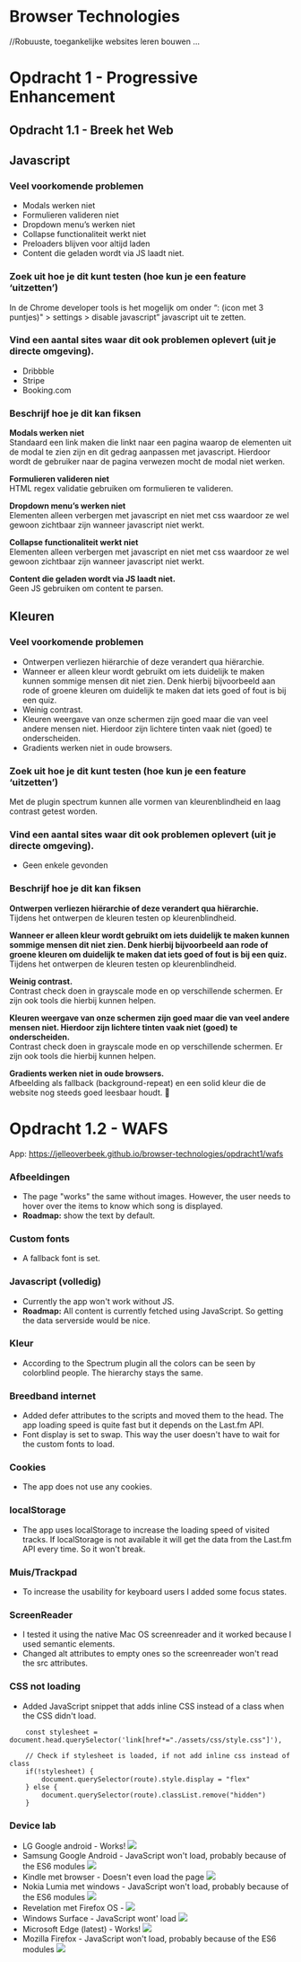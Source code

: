 # Browser Technologies
//Robuuste, toegankelijke websites leren bouwen … 

# Opdracht 1 - Progressive Enhancement

## Opdracht 1.1 - Breek het Web

## Javascript
### Veel voorkomende problemen
- Modals werken niet
- Formulieren valideren niet
- Dropdown menu’s werken niet
- Collapse functionaliteit werkt niet
- Preloaders blijven voor altijd laden
- Content die geladen wordt via JS laadt niet.

### Zoek uit hoe je dit kunt testen (hoe kun je een feature ‘uitzetten’)  
In de Chrome developer tools is het mogelijk om onder “: (icon met 3 puntjes)" > settings  > disable javascript” javascript uit te zetten.

### Vind een aantal sites waar dit ook problemen oplevert (uit je directe omgeving).
- Dribbble
- Stripe
- Booking.com 

### Beschrijf hoe je dit kan fiksen
**Modals werken niet**  
Standaard een link maken die linkt naar een pagina waarop de elementen uit de modal te zien zijn en dit gedrag aanpassen met javascript. Hierdoor wordt de gebruiker naar de pagina verwezen mocht de modal niet werken.

**Formulieren valideren niet**  
HTML regex validatie gebruiken om formulieren te valideren.

**Dropdown menu’s werken niet**  
Elementen alleen verbergen met javascript en niet met css waardoor ze wel gewoon zichtbaar zijn wanneer javascript niet werkt.

**Collapse functionaliteit werkt niet**  
Elementen alleen verbergen met javascript en niet met css waardoor ze wel gewoon zichtbaar zijn wanneer javascript niet werkt.

**Content die geladen wordt via JS laadt niet.**  
Geen JS gebruiken om content te parsen.

## Kleuren
### Veel voorkomende problemen
- Ontwerpen verliezen hiërarchie of deze verandert qua hiërarchie.
- Wanneer er alleen kleur wordt gebruikt om iets duidelijk te maken kunnen sommige mensen dit niet zien. Denk hierbij bijvoorbeeld aan rode of groene kleuren om duidelijk te maken dat iets goed of fout is bij een quiz.
- Weinig contrast.
- Kleuren weergave van onze schermen zijn goed maar die van veel andere mensen niet. Hierdoor zijn lichtere tinten vaak niet (goed) te onderscheiden.
- Gradients werken niet in oude browsers.

### Zoek uit hoe je dit kunt testen (hoe kun je een feature ‘uitzetten’)  
Met de plugin spectrum kunnen alle vormen van kleurenblindheid en laag contrast getest worden.

### Vind een aantal sites waar dit ook problemen oplevert (uit je directe omgeving).
- Geen enkele gevonden

### Beschrijf hoe je dit kan fiksen
**Ontwerpen verliezen hiërarchie of deze verandert qua hiërarchie.**  
Tijdens het ontwerpen de kleuren testen op kleurenblindheid.

**Wanneer er alleen kleur wordt gebruikt om iets duidelijk te maken kunnen sommige mensen dit niet zien. Denk hierbij bijvoorbeeld aan rode of groene kleuren om duidelijk te maken dat iets goed of fout is bij een quiz.**  
Tijdens het ontwerpen de kleuren testen op kleurenblindheid.

**Weinig contrast.**  
Contrast check doen in grayscale mode en op verschillende schermen. Er zijn ook tools die hierbij kunnen helpen.

**Kleuren weergave van onze schermen zijn goed maar die van veel andere mensen niet. Hierdoor zijn lichtere tinten vaak niet (goed) te onderscheiden.**  
Contrast check doen in grayscale mode en op verschillende schermen. Er zijn ook tools die hierbij kunnen helpen.

**Gradients werken niet in oude browsers.**  
Afbeelding als fallback (background-repeat) en een solid kleur die de website nog steeds goed leesbaar houdt.


# Opdracht 1.2 - WAFS

App: https://jelleoverbeek.github.io/browser-technologies/opdracht1/wafs

### Afbeeldingen
- The page "works" the same without images. However, the user needs to hover over the items to know which song is displayed.
- **Roadmap:** show the text by default. 

### Custom fonts
- A fallback font is set.

### Javascript (volledig)
- Currently the app won't work without JS.
- **Roadmap:** All content is currently fetched using JavaScript. So getting the data serverside would be nice. 

### Kleur
- According to the Spectrum plugin all the colors can be seen by colorblind people. The hierarchy stays the same.
 
### Breedband internet
- Added defer attributes to the scripts and moved them to the head. The app loading speed is quite fast but it depends on the Last.fm API.
- Font display is set to swap. This way the user doesn't have to wait for the custom fonts to load.

### Cookies
- The app does not use any cookies.

### localStorage
- The app uses localStorage to increase the loading speed of visited tracks. If localStorage is not available it will get the data from the Last.fm API every time. So it won't break.

### Muis/Trackpad
- To increase the usability for keyboard users I added some focus states.

### ScreenReader
- I tested it using the native Mac OS screenreader and it worked because I used semantic elements.
- Changed alt attributes to empty ones so the screenreader won't read the src attributes.  

### CSS not loading 
- Added JavaScript snippet that adds inline CSS instead of a class when the CSS didn't load.  
```
    const stylesheet = document.head.querySelector('link[href*="./assets/css/style.css"]'),
    
    // Check if stylesheet is loaded, if not add inline css instead of class
    if(!stylesheet) {
        document.querySelector(route).style.display = "flex"
    } else {
        document.querySelector(route).classList.remove("hidden")
    }
```

### Device lab  
- LG Google android - Works!  ![](https://d.pr/i/2zskOn+ "")
- Samsung Google Android - JavaScript won't load, probably because of the ES6 modules  ![](https://d.pr/i/MAWQs5+ "")
- Kindle met browser - Doesn't even load the page ![](https://d.pr/i/wYWsuH+ "")
- Nokia Lumia met windows - JavaScript won't load, probably because of the ES6 modules  ![](https://d.pr/i/z7h8Tq+ "")
- Revelation met Firefox OS -  ![](https://d.pr/i/3llVfO+ "")
- Windows Surface - JavaScript wont' load  ![](https://d.pr/i/n1pb1G+ "")
- Microsoft Edge (latest) - Works! ![](https://d.pr/i/KLdQY7+ "")
- Mozilla Firefox - JavaScript won't load, probably because of the ES6 modules ![](https://d.pr/i/6E07hD+ "")